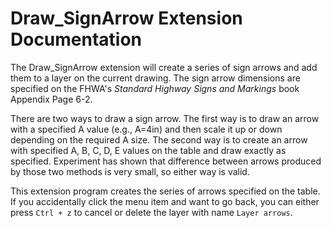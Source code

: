 # Draw_SignArrow Extension Documentation

The Draw_SignArrow extension will create a series of sign arrows and 
add them to a layer on the current drawing. The sign arrow dimensions 
are specified on the FHWA's 
*Standard Highway Signs and Markings* book Appendix Page 6-2.

There are two ways to draw a sign arrow. The first way is to draw 
an arrow with a specified A value (e.g., A=4in) and then scale it 
up or down depending on the required A size.  The second way is to 
create an arrow with specified A, B, C, D, E values on the table and 
draw exactly as specified.  Experiment has shown that difference 
between arrows produced by those two methods is very small, so 
either way is valid. 

This extension program creates the series of arrows specified on 
the table. If you accidentally click the menu item and want to 
go back, you can either press `Ctrl + z` to cancel or delete 
the layer with name `Layer arrows`.  



